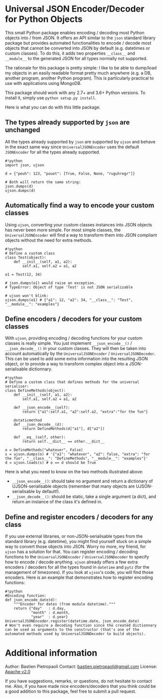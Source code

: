 # Universal JSON Encoder/Decoder for Python Objects #

This small Python package enables encoding / decoding most Python objects into / from JSON. It offers an API similar to the `json` standard library package but provides automated functionalities to encode / decode most objects that cannot be converted into JSON by default (e.g. datetimes or custom classes). To do this, it adds two properties `__class__` and `__module__` to the generated JSON for all types normally not supported.

The rationale for this package is pretty simple: I like to be able to dump/load my objects in an easily readable format pretty much anywhere (e.g. a DB, another program, another Python program). This is particularly practical to use with applications using MongoDB.

This package should work with any 2.7+ and 3.6+ Python versions. To install it, simply use `python setup.py install`.

Here is what you can do with this little package.

## The types already supported by `json` are unchanged ##

All the types already supported by `json` are supported by `ujson` and behave in the exact same way since `UniversalJSONEncoder` uses the default `JSONEncoder` for all the types already supported.

```
#!python
import json, ujson

d = {"peuh": 123, "pouet": [True, False, None, "ruguhregr"]}

# Both will return the same string:
json.dumps(d)
ujson.dumps(d)
```

## Automatically find a way to encode your custom classes ##

Using `ujson`, converting your custom classes instances into JSON objects has never been more simple.
For most simple classes, the `UniversalJSONEncoder` will find a way to transform them into JSON compliant objects without the need for extra methods.

```
#!python
# Define a custom class
class Test(object):
    def __init__(self, a1, a2):
        self.a1, self.a2 = a1, a2

o1 = Test(12, 34)

# json.dumps(o1) would raise an exception.
# TypeError: Object of type 'Test' is not JSON serializable

# ujson won't blink:
ujson.dumps(o1) # {"a1": 12, "a2": 34, "__class__": "Test", "__module__": "examples"}
```

## Define encoders / decoders for your custom classes ##

With `ujson`, providing encoding / decoding functions for your custom classes is really simple. You just implement `__json_encode__()` / `__json_decode__()` in your custom classes. They will then be taken into account automatically by the `UniversalJSONEncoder` / `UniversalJSONDecoder`. This can be used to add some extra information into the resulting JSON object, or to provide a way to transform complex object into a JSON-serialisable dictionnary.

```
#!python
# Define a custom class that defines methods for the universal serialiser:
class DefineMethods(object):
    def __init__(self, a1, a2):
        self.a1, self.a2 = a1, a2

    def __json_encode__(self):
        return {"a1":self.a1, "a2":self.a2, "extra":"for the fun"}

    @staticmethod
    def __json_decode__(d):
        return DefineMethods(d["a1"], d["a2"])

    def __eq__(self, other):
        return self.__dict__ == other.__dict__

o = DefineMethods("whatever", False)
s = ujson.dumps(o) # '{"a1": "whatever", "a2": false, "extra": "for the fun", "__class__": "DefineMethods", "__module__": "examples"}'
d = ujson.loads(s) # o == d should be True
```

Here is what you need to know on the two methods illustrated above:
* `__json_encode__()`: should take no argument and return a dictionary of UJSON-serialisable objects (remember that many objects are UJSON-serialisable by default!).
* `__json_decode__()`: should be static, take a single argument (a dict), and return an instance of the class it's defined in.

## Define and register encoders / decoders for any class ##

If you use external libraries, or non-JSON-serialisable types from the standard library (e.g. datetime), you might find yourself stuck on a simple way to convert those objects into JSON. Worry no more, my friend, for `ujson` has a solution for that. You can register encoding / decoding functions to the `UniversalJSONEncoder` / `UniversalJSONDecoder` to specify how to encode / decode anything. `ujson` already offers a few extra encoders / decoders for all the types found in `datetime` and `pytz` (for the management of timezones). If you look at `ujson`'s code, you will find those encoders. Here is an example that demonstrates how to register encoding functions:

```
#!python
#Encoding function:
def json_encode_date(d):
    """Encoder for dates (from module datetime)."""
    return {"day"   : d.day,
            "month" : d.month,
            "year"  : d.year}
UniversalJSONEncoder.register(datetime.date, json_encode_date)
# Won't even require a decoding function since the created dictionnary can be used as arguments to the constructor (that's one of the automated methods used by UniversalJSONDecoder to build objects).
```

# Additional information #

Author: Bastien Pietropaoli
Contact: bastien.pietropaoli@gmail.com
License: [Apache v2.0](http://www.apache.org/licenses/LICENSE-2.0)

If you have suggestions, remarks, or questions, do not hesitate to contact me.
Also, if you have made nice encoders/decoders that you think could be a good addition to this package, feel free to submit a pull request.
